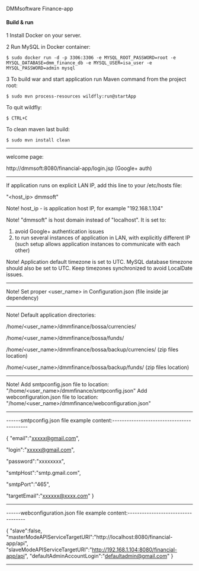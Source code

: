 DMMsoftware  Finance-app


#### Build & run

1 Install Docker on your server. 

    
2 Run MySQL in Docker container:

    $ sudo docker run -d -p 3306:3306 -e MYSQL_ROOT_PASSWORD=root -e MYSQL_DATABASE=dmm_finance_db -e MYSQL_USER=isa_user -e MYSQL_PASSWORD=admin mysql

3 To build war and start application run Maven command from the project root:

    $ sudo mvn process-resources wildfly:run@startApp

To quit wildfly:
 
    $ CTRL+C

To clean maven last build:
  
    $ sudo mvn install clean

-------------------------------------------------------------------------------------
welcome page:
 
http://dmmsoft:8080/financial-app/login.jsp   (Google+ auth)

------------------------------------------------------------------------------------

If application runs on explicit LAN IP, add this line to your /etc/hosts file:
                               
"<host_ip> dmmsoft"

Note!
host_ip - is application host IP, for example "192.168.1.104" 

Note!
"dmmsoft" is host domain instead of "localhost". It is set to:
1. avoid Google+ authentication issues
2. to run several instances of application in LAN, with explicitly different IP 
(such setup allows application instances to communicate with each other) 

Note! 
Application default timezone is set to UTC.
MySQL database timezone should also be set to UTC.
Keep timezones synchronized to avoid LocalDate issues.

------------------------------------------------------------------------------------
Note!
Set proper <user_name> in Configuration.json (file inside jar dependency)

------------------------------------------------------------------------------------
Note!
Default application directories:

/home/<user_name>/dmmfinance/bossa/currencies/

/home/<user_name>/dmmfinance/bossa/funds/
 
/home/<user_name>/dmmfinance/bossa/backup/currencies/  (zip files location)

/home/<user_name>/dmmfinance/bossa/backup/funds/       (zip files location)

------------------------------------------------------------------------------------
Note! 
Add smtpconfig.json file to location: "/home/<user_name>/dmmfinance/smtpconfig.json"
Add webconfiguration.json file to location: "/home/<user_name>/dmmfinance/webconfiguration.json"

------------------------------------------------------------------------------------

------smtpconfig.json file example content:------------------------------------------

{
  "email":"xxxxx@gmail.com",
  
  "login":"xxxxx@gmail.com",
  
  "password":"xxxxxxxx",
  
  "smtpHost":"smtp.gmail.com",
  
  "smtpPort":"465",
  
  "targetEmail":"xxxxxx@xxxx.com"
}

------------------------------------------------------------------------------------


------webconfiguration.json file example content:-----------------------------------

{
  "slave":false,
  "masterModeAPIServiceTargetURI":"http://localhost:8080/financial-app/api",
  "slaveModeAPIServiceTargetURI":"http://192.168.1.104:8080/financial-app/api",
  "defaultAdminAccountLogin":"defaultadmin@gmail.com"
}

------------------------------------------------------------------------------------

